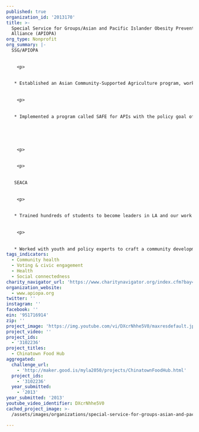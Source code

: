 ```yaml
---
published: true
organization_id: '2013170'
title: >-
  Special Service for Groups/Asian and Pacific Islander Obesity Prevention
  Alliance (APIOPA)
org_type: Nonprofit
org_summary: |-
  SSG/APIOPA
   
   
    <p>
   
   
   * Established an Asian Community-Supported Agriculture program, working with local Hmong farmers and selling in Downtown Los Angeles and Historic Filipinotown. We have sold out all of our subscriptions. 
   
   
    <p>
   
   
   * Implemented a program called SAFE for APIs with the policy goal of helping children maintaining a healthy weight through the improvement of public park facilities. The program addresses health disparities by seeking to increase access to physical activity in neighborhoods where Pacific Islander (PI) populations are the densest. Our program works with local government agencies, to adopt standards for safety, cleanliness, and culturally competent family programming to promote active and healthy lifestyles. 
   
   
   
   
   
    <p>
   
   
    <p>
   
   
   SEACA
   
   
    <p>
   
   
   * Trained hundreds of students to become leaders in LA and our work with youth, as profiled in Hector Tobar's column for the LA times
   
   
    <p>
   
   
   * Worked with youth and policy experts to craft a community development policy described as "A Model of LA Planning," which will set strong environmental and equity protections for local residents
tags_indicators:
  - Community health
  - Voting & civic engagement
  - Health
  - Social connectedness
charity_navigator_url: 'https://www.charitynavigator.org/index.cfm?bay=search.profile&ein=951716914'
organization_website:
  - www.apiopa.org
twitter: ''
instagram: ''
facebook: ''
ein: '951716914'
zip: ''
project_image: 'https://img.youtube.com/vi/DXcrNhhe5V0/maxresdefault.jpg'
project_video: ''
project_ids:
  - '3102236'
project_titles:
  - Chinatown Food Hub
aggregated:
  challenge_url:
    - 'http://maker.good.is/myla2050/projects/ChinatownFoodHub.html'
  project_ids:
    - '3102236'
  year_submitted:
    - '2013'
year_submitted: '2013'
youtube_video_identifier: DXcrNhhe5V0
cached_project_image: >-
  /assets/images/organizations/special-service-for-groups-asian-and-pacific-islander-obesity-prevention-alliance-apiopa/img.youtube.com/vi/DXcrNhhe5V0/maxresdefault.jpg

---
```

